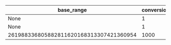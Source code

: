 | base_range | conversion_factor | id | name |
| --- | --- | --- | --- |
| None | 1 | 261988336805882811620168313307421360954 | гр |
| None | 1 | 261988336885110974135201359062362112826 | шт |
| 261988336805882811620168313307421360954 | 1000 | 261988336964339136646373694036739507002 | кг |
